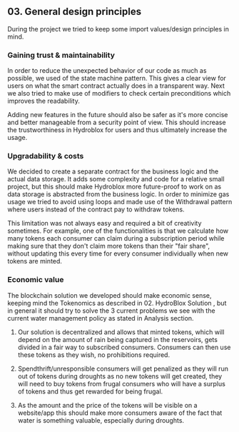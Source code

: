 ## 03. General design principles

During the project we tried to keep some import values/design principles in mind.

### Gaining trust & maintainability
In order to reduce the unexpected behavior of our code as much as possible, we used of the state machine pattern. This gives a clear view for users on what the smart contract actually does in a transparent way. Next we also tried to make use of modifiers to check certain preconditions which improves the readability.

Adding new features in the future should also be safer as it's more concise and better manageable from a security point of view. This should increase the trustworthiness in Hydroblox for users and thus ultimately increase the usage.

### Upgradability & costs
We decided to create a separate contract for the business logic and the actual data storage. It adds some complexity and code for a relative small project, but this should make Hydroblox more future-proof to work on as data storage is abstracted from the business logic. In order to minimize gas usage we tried to avoid using loops and made use of the Withdrawal pattern where users instead of the contract pay to withdraw tokens.

This limitation was not always easy and required a bit of creativity sometimes. For example, one of the functionalities is that we calculate how many tokens each consumer can claim during a subscription period while making sure that they don't claim more tokens than their "fair share", without updating this every time for every consumer individually when new tokens are minted.

### Economic value
The blockchain solution we developed should make economic sense, keeping mind the Tokenomics as described in 02. HydroBlox Solution , but in general it should try to solve the 3 current problems we see with the current water management policy as stated in Analysis section.

1. Our solution is decentralized and allows that minted tokens, which will depend on the amount of rain being captured in the reservoirs, gets divided in a fair way to subscribed consumers. Consumers can then use these tokens as they wish, no prohibitions required.
  
2. Spendthrift/unresponsible consumers will get penalized as they will run out of tokens during droughts as no new tokens will get created, they will need to buy tokens from frugal consumers who will have a surplus of tokens and thus get rewarded for being frugal.
  
3. As the amount and the price of the tokens will be visible on a website/app this should make more consumers aware of the fact that water is something valuable, especially during droughts.
